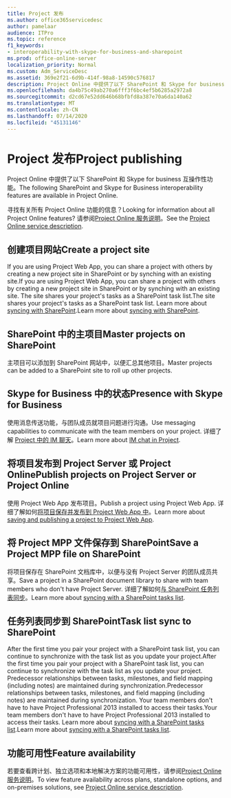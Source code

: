 ```yaml
---
title: Project 发布
ms.author: office365servicedesc
author: pamelaar
audience: ITPro
ms.topic: reference
f1_keywords:
- interoperability-with-skype-for-business-and-sharepoint
ms.prod: office-online-server
localization_priority: Normal
ms.custom: Adm_ServiceDesc
ms.assetid: 369e2f21-6d9b-414f-98a8-14590c576817
description: Project Online 中提供了以下 SharePoint 和 Skype for business 互操作性功能。
ms.openlocfilehash: da4b75c49ab270a6fff3f6bc4ef5b6285a2972a8
ms.sourcegitcommit: d2cd67e52dd646b68bfbfd8a387e70a6da140a62
ms.translationtype: MT
ms.contentlocale: zh-CN
ms.lasthandoff: 07/14/2020
ms.locfileid: "45131146"
---
```

# <a name="project-publishing"></a><span data-ttu-id="c9fa7-103">Project 发布</span><span class="sxs-lookup"><span data-stu-id="c9fa7-103">Project publishing</span></span>

<span data-ttu-id="c9fa7-104">Project Online 中提供了以下 SharePoint 和 Skype for business 互操作性功能。</span><span class="sxs-lookup"><span data-stu-id="c9fa7-104">The following SharePoint and Skype for Business interoperability features are available in Project Online.</span></span>
  
<span data-ttu-id="c9fa7-105">寻找有关所有 Project Online 功能的信息？</span><span class="sxs-lookup"><span data-stu-id="c9fa7-105">Looking for information about all Project Online features?</span></span> <span data-ttu-id="c9fa7-106">请参阅[Project Online 服务说明](project-online-service-description.md)。</span><span class="sxs-lookup"><span data-stu-id="c9fa7-106">See the [Project Online service description](project-online-service-description.md).</span></span>
  
## <a name="create-a-project-site"></a><span data-ttu-id="c9fa7-107">创建项目网站</span><span class="sxs-lookup"><span data-stu-id="c9fa7-107">Create a project site</span></span>

<span data-ttu-id="c9fa7-108">If you are using Project Web App, you can share a project with others by creating a new project site in SharePoint or by synching with an existing site.</span><span class="sxs-lookup"><span data-stu-id="c9fa7-108">If you are using Project Web App, you can share a project with others by creating a new project site in SharePoint or by synching with an existing site.</span></span> <span data-ttu-id="c9fa7-109">The site shares your project's tasks as a SharePoint task list.</span><span class="sxs-lookup"><span data-stu-id="c9fa7-109">The site shares your project's tasks as a SharePoint task list.</span></span> <span data-ttu-id="c9fa7-110">Learn more about [syncing with SharePoint](https://go.microsoft.com/fwlink/p/?LinkId=271352).</span><span class="sxs-lookup"><span data-stu-id="c9fa7-110">Learn more about [syncing with SharePoint](https://go.microsoft.com/fwlink/p/?LinkId=271352).</span></span>
  
## <a name="master-projects-on-sharepoint"></a><span data-ttu-id="c9fa7-111">SharePoint 中的主项目</span><span class="sxs-lookup"><span data-stu-id="c9fa7-111">Master projects on SharePoint</span></span>

<span data-ttu-id="c9fa7-112">主项目可以添加到 SharePoint 网站中，以便汇总其他项目。</span><span class="sxs-lookup"><span data-stu-id="c9fa7-112">Master projects can be added to a SharePoint site to roll up other projects.</span></span> 
  
## <a name="presence-with-skype-for-business"></a><span data-ttu-id="c9fa7-113">Skype for Business 中的状态</span><span class="sxs-lookup"><span data-stu-id="c9fa7-113">Presence with Skype for Business</span></span>

<span data-ttu-id="c9fa7-114">使用消息传送功能，与团队成员就项目问题进行沟通。</span><span class="sxs-lookup"><span data-stu-id="c9fa7-114">Use messaging capabilities to communicate with the team members on your project.</span></span> <span data-ttu-id="c9fa7-115">详细了解 [Project 中的 IM 聊天](https://go.microsoft.com/fwlink/p/?LinkId=271351)。</span><span class="sxs-lookup"><span data-stu-id="c9fa7-115">Learn more about [IM chat in Project](https://go.microsoft.com/fwlink/p/?LinkId=271351).</span></span>
  
## <a name="publish-projects-on-project-server-or-project-online"></a><span data-ttu-id="c9fa7-116">将项目发布到 Project Server 或 Project Online</span><span class="sxs-lookup"><span data-stu-id="c9fa7-116">Publish projects on Project Server or Project Online</span></span>

<span data-ttu-id="c9fa7-117">使用 Project Web App 发布项目。</span><span class="sxs-lookup"><span data-stu-id="c9fa7-117">Publish a project using Project Web App.</span></span> <span data-ttu-id="c9fa7-118">详细了解如何[将项目保存并发布到 Project Web App 中](https://go.microsoft.com/fwlink/p/?LinkId=271354)。</span><span class="sxs-lookup"><span data-stu-id="c9fa7-118">Learn more about [saving and publishing a project to Project Web App](https://go.microsoft.com/fwlink/p/?LinkId=271354).</span></span>
  
## <a name="save-a-project-mpp-file-on-sharepoint"></a><span data-ttu-id="c9fa7-119">将 Project MPP 文件保存到 SharePoint</span><span class="sxs-lookup"><span data-stu-id="c9fa7-119">Save a Project MPP file on SharePoint</span></span>

<span data-ttu-id="c9fa7-120">将项目保存在 SharePoint 文档库中，以便与没有 Project Server 的团队成员共享。</span><span class="sxs-lookup"><span data-stu-id="c9fa7-120">Save a project in a SharePoint document library to share with team members who don't have Project Server.</span></span> <span data-ttu-id="c9fa7-121">详细了解如何[与 SharePoint 任务列表同步](https://go.microsoft.com/fwlink/p/?LinkId=271353)。</span><span class="sxs-lookup"><span data-stu-id="c9fa7-121">Learn more about [syncing with a SharePoint tasks list](https://go.microsoft.com/fwlink/p/?LinkId=271353).</span></span>
  
## <a name="task-list-sync-to-sharepoint"></a><span data-ttu-id="c9fa7-122">任务列表同步到 SharePoint</span><span class="sxs-lookup"><span data-stu-id="c9fa7-122">Task list sync to SharePoint</span></span>

<span data-ttu-id="c9fa7-123">After the first time you pair your project with a SharePoint task list, you can continue to synchronize with the task list as you update your project.</span><span class="sxs-lookup"><span data-stu-id="c9fa7-123">After the first time you pair your project with a SharePoint task list, you can continue to synchronize with the task list as you update your project.</span></span> <span data-ttu-id="c9fa7-124">Predecessor relationships between tasks, milestones, and field mapping (including notes) are maintained during synchronization.</span><span class="sxs-lookup"><span data-stu-id="c9fa7-124">Predecessor relationships between tasks, milestones, and field mapping (including notes) are maintained during synchronization.</span></span> <span data-ttu-id="c9fa7-125">Your team members don't have to have Project Professional 2013 installed to access their tasks.</span><span class="sxs-lookup"><span data-stu-id="c9fa7-125">Your team members don't have to have Project Professional 2013 installed to access their tasks.</span></span> <span data-ttu-id="c9fa7-126">Learn more about [syncing with a SharePoint tasks list](https://go.microsoft.com/fwlink/p/?LinkId=271353).</span><span class="sxs-lookup"><span data-stu-id="c9fa7-126">Learn more about [syncing with a SharePoint tasks list](https://go.microsoft.com/fwlink/p/?LinkId=271353).</span></span>
  
## <a name="feature-availability"></a><span data-ttu-id="c9fa7-127">功能可用性</span><span class="sxs-lookup"><span data-stu-id="c9fa7-127">Feature availability</span></span>

<span data-ttu-id="c9fa7-128">若要查看跨计划、独立选项和本地解决方案的功能可用性，请参阅[Project Online 服务说明](project-online-service-description.md)。</span><span class="sxs-lookup"><span data-stu-id="c9fa7-128">To view feature availability across plans, standalone options, and on-premises solutions, see [Project Online service description](project-online-service-description.md).</span></span>
  

